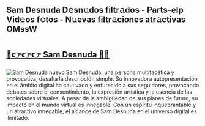 ## Sam Desnuda D𝚎sn𝚞dos filtr𝚊dos - Parts-eIp Vid𝚎os f𝚘tos - N𝚞evas filtr𝚊ciones atr𝚊ctivas OMssW

# <h2><a href="http://mbavlui.tromn.icu/?c=Sam+Desnuda">🔗👉👉👉 Sam Desnuda 🔗🔗</a></h2>

[![Sam Desnuda nuevo](https://i.imgur.com/pEAQMta.gif)](http://mbavlui.tromn.icu/?c=Sam+Desnuda)
Sam Desnuda, una persona multifacética y provocativa, desafía la descripción simple. Su innovadora autopresentación en el ámbito digital ha cautivado y enfurecido a sus seguidores, provocando debates sobre el consentimiento, la expresión artística y la esencia de las sociedades virtuales. A pesar de la ambigüedad de sus planes de futuro, su impacto en el mundo virtual es innegable. Con un espíritu inquebrantable y un atractivo innegable, el alcance de Sam Desnuda en el universo digital es ilimitado.
